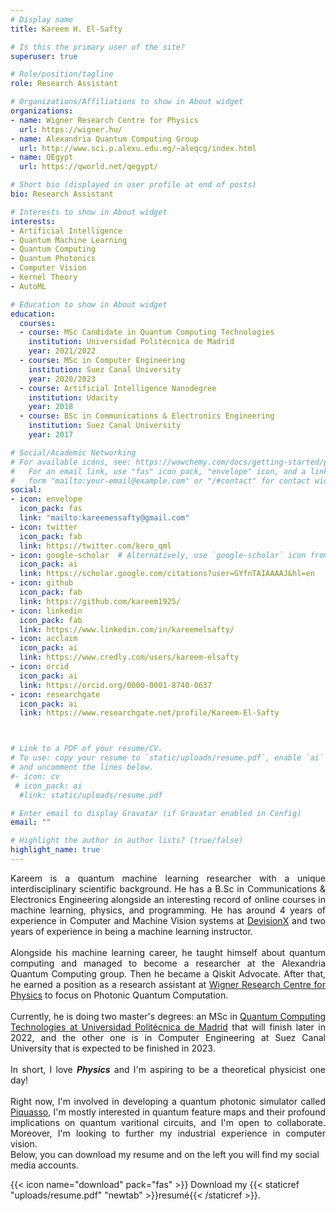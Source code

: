 ```yaml
---
# Display name
title: Kareem H. El-Safty

# Is this the primary user of the site?
superuser: true

# Role/position/tagline
role: Research Assistant

# Organizations/Affiliations to show in About widget
organizations:
- name: Wigner Research Centre for Physics 
  url: https://wigner.hu/
- name: Alexandria Quantum Computing Group
  url: http://www.sci.p.alexu.edu.eg/~aleqcg/index.html
- name: QEgypt
  url: https://qworld.net/qegypt/

# Short bio (displayed in user profile at end of posts)
bio: Research Assistant

# Interests to show in About widget
interests:
- Artificial Intelligence
- Quantum Machine Learning
- Quantum Computing
- Quantum Photonics
- Computer Vision
- Kernel Theory
- AutoML

# Education to show in About widget
education:
  courses:
  - course: MSc Candidate in Quantum Computing Technologies
    institution: Universidad Politécnica de Madrid
    year: 2021/2022
  - course: MSc in Computer Engineering
    institution: Suez Canal University
    year: 2020/2023
  - course: Artificial Intelligence Nanodegree
    institution: Udacity
    year: 2018
  - course: BSc in Communications & Electronics Engineering
    institution: Suez Canal University
    year: 2017

# Social/Academic Networking
# For available icons, see: https://wowchemy.com/docs/getting-started/page-builder/#icons
#   For an email link, use "fas" icon pack, "envelope" icon, and a link in the
#   form "mailto:your-email@example.com" or "/#contact" for contact widget.
social:
- icon: envelope
  icon_pack: fas
  link: "mailto:kareemessafty@gmail.com"
- icon: twitter
  icon_pack: fab
  link: https://twitter.com/kero_qml
- icon: google-scholar  # Alternatively, use `google-scholar` icon from `ai` icon pack
  icon_pack: ai
  link: https://scholar.google.com/citations?user=GYfnTAIAAAAJ&hl=en
- icon: github
  icon_pack: fab
  link: https://github.com/kareem1925/
- icon: linkedin
  icon_pack: fab
  link: https://www.linkedin.com/in/kareemelsafty/
- icon: acclaim
  icon_pack: ai
  link: https://www.credly.com/users/kareem-elsafty
- icon: orcid
  icon_pack: ai
  link: https://orcid.org/0000-0001-8740-0637
- icon: researchgate
  icon_pack: ai
  link: https://www.researchgate.net/profile/Kareem-El-Safty



# Link to a PDF of your resume/CV.
# To use: copy your resume to `static/uploads/resume.pdf`, enable `ai` icons in `params.toml`, 
# and uncomment the lines below.
#- icon: cv
 # icon_pack: ai
  #link: static/uploads/resume.pdf

# Enter email to display Gravatar (if Gravatar enabled in Config)
email: ""

# Highlight the author in author lists? (true/false)
highlight_name: true
---
```

<div style="text-align: justify">
Kareem is a quantum machine learning researcher with a unique interdisciplinary scientific background. He has a B.Sc in Communications & Electronics Engineering alongside an interesting record of online courses in machine learning, physics, and programming. He has around 4 years of experience in Computer and Machine Vision systems at <a href="https://devisionx.com/" target="_blank">DevisionX</a> and two years of experience in being a machine learning instructor.
<br/><br/>
Alongside his machine learning career, he taught himself about quantum computing and managed to become a researcher at the Alexandria Quantum Computing group. Then he became a Qiskit Advocate. After that, he earned a position as a research assistant at <a href="https://wigner.hu/" target="_blank">Wigner Research Centre for Physics</a> to focus on Photonic Quantum Computation.
<br/><br/>
Currently, he is doing two master's degrees: an MSc in <a href="https://quantum-explore.com/en/master/" target="_blank">Quantum Computing Technologies at Universidad Politécnica de Madrid</a> that will finish later in 2022, and the other one is in Computer Engineering at Suez Canal University that is expected to be finished in 2023.
</div>
<br/>

<div style="text-align: justify">
In short, I love <b><i>Physics</i></b> and I'm aspiring to be a theoretical physicist one day!
</div>
<br/>
<div style="text-align: justify">
Right now, I'm involved in developing a quantum photonic simulator called <a href="https://piquasso.com/" target="_blank">Piquasso</a>, I'm mostly interested in quantum feature maps and their profound implications on quantum varitional circuits, and I'm open to collaborate. Moreover, I'm looking to further my industrial experience in computer vision.
</div>
Below, you can download my resume and on the left you will find my social media accounts.

{{< icon name="download" pack="fas" >}} Download my {{< staticref "uploads/resume.pdf" "newtab" >}}resumé{{< /staticref >}}.

